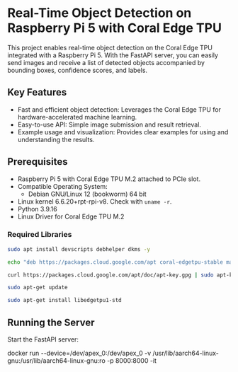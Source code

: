 #  Real-Time Object Detection on Raspberry Pi 5 with Coral Edge TPU

This project enables real-time object detection on the Coral Edge TPU integrated with a Raspberry Pi 5. With the FastAPI server, you can easily send images and receive a list of detected objects accompanied by bounding boxes, confidence scores, and labels.

## Key Features

 - Fast and efficient object detection: Leverages the Coral Edge TPU for hardware-accelerated machine learning.
 - Easy-to-use API: Simple image submission and result retrieval.
 - Example usage and visualization: Provides clear examples for using and understanding the results.

## Prerequisites

- Raspberry Pi 5 with Coral Edge TPU M.2 attached to PCIe slot.
- Compatible Operating System:
  - Debian GNU/Linux 12 (bookworm) 64 bit
- Linux kernel 6.6.20+rpt-rpi-v8. Check with `uname -r`.
- Python 3.9.16
- Linux Driver for Coral Edge TPU M.2

### Required Libraries

```bash
sudo apt install devscripts debhelper dkms -y

echo "deb https://packages.cloud.google.com/apt coral-edgetpu-stable main" | sudo tee /etc/apt/sources.list.d/coral-edgetpu.list

curl https://packages.cloud.google.com/apt/doc/apt-key.gpg | sudo apt-key add -

sudo apt-get update

sudo apt-get install libedgetpu1-std
```

## Running the Server

Start the FastAPI server:


docker run --device=/dev/apex_0:/dev/apex_0 -v /usr/lib/aarch64-linux-gnu:/usr/lib/aarch64-linux-gnu:ro -p 8000:8000 -it <image>
